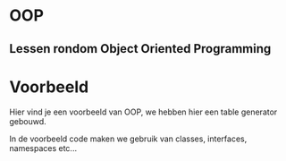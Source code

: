 # OOP
## Lessen rondom Object Oriented Programming

# Voorbeeld
Hier vind je een voorbeeld van OOP, we hebben hier een table generator 
gebouwd.
  
In de voorbeeld code maken we gebruik van classes, interfaces, namespaces etc...  
  
